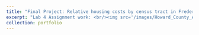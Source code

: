 ```yaml
---
title: "Final Project: Relative housing costs by census tract in Frederick county, MD"
excerpt: "Lab 4 Assignment work: <br/><img src='/images/Howard_County_Asian_map.png'>"
collection: portfolio
---
```

